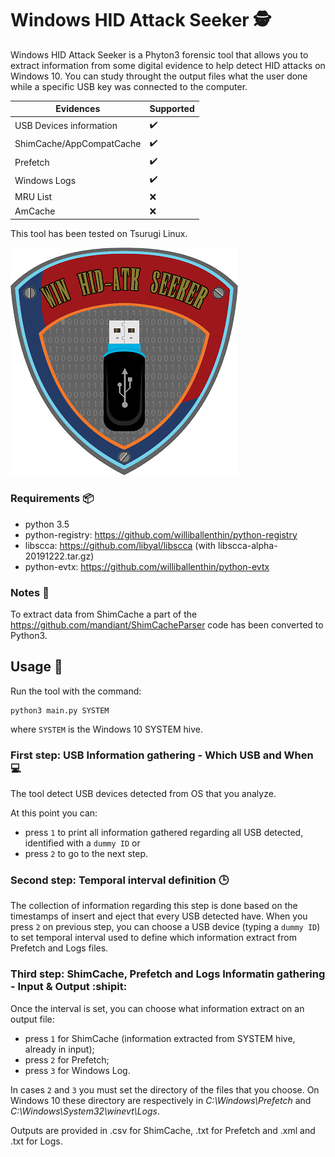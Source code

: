 # Windows HID Attack Seeker :detective:

Windows HID Attack Seeker is a Phyton3 forensic tool that allows you to extract information from some digital evidence to help detect HID attacks on Windows 10.
You can study throught the output files what the user done while a specific USB key was connected to the computer.

| Evidences | Supported |
| --- | --- |
| USB Devices information | :heavy_check_mark: |
| ShimCache/AppCompatCache | :heavy_check_mark: |
| Prefetch | :heavy_check_mark: |
| Windows Logs | :heavy_check_mark: |
| MRU List | :x: |
| AmCache | :x: |

This tool has been tested on Tsurugi Linux.


![alt text](https://github.com/ken-42/win-hid-atk-seeker/blob/master/images/logo.png)


### Requirements :package:
- python 3.5
- python-registry: https://github.com/williballenthin/python-registry
- libscca: https://github.com/libyal/libscca (with libscca-alpha-20191222.tar.gz)
- python-evtx: https://github.com/williballenthin/python-evtx

### Notes :memo:
To extract data from ShimCache a part of the https://github.com/mandiant/ShimCacheParser code has been converted to Python3.

## Usage :electric_plug:
Run the tool with the command:
```
python3 main.py SYSTEM
```
where ```SYSTEM``` is the Windows 10 SYSTEM hive.

### First step: USB Information gathering - Which USB and When :computer:
The tool detect USB devices detected from OS that you analyze.

At this point you can:
- press ```1``` to print all information gathered regarding all USB detected, identified with a ```dummy ID``` or
- press ```2``` to go to the next step.


### Second step: Temporal interval definition :clock3:
The collection of information regarding this step is done based on the timestamps of insert and eject that every USB detected have.
When you press ```2``` on previous step, you can choose a USB device (typing a ```dummy ID```) to set temporal interval used to define which information extract from Prefetch and Logs files.


### Third step: ShimCache, Prefetch and Logs Informatin gathering - Input & Output :shipit:
Once the interval is set, you can choose what information extract on an output file:
- press ```1``` for ShimCache (information extracted from SYSTEM hive, already in input);
- press ```2``` for Prefetch;
- press ```3``` for Windows Log.

In cases ```2``` and ```3``` you must set the directory of the files that you choose.
On Windows 10 these directory are respectively in *C:\Windows\Prefetch* and *C:\Windows\System32\winevt\Logs*.

Outputs are provided in .csv for ShimCache, .txt for Prefetch and .xml and .txt for Logs.
